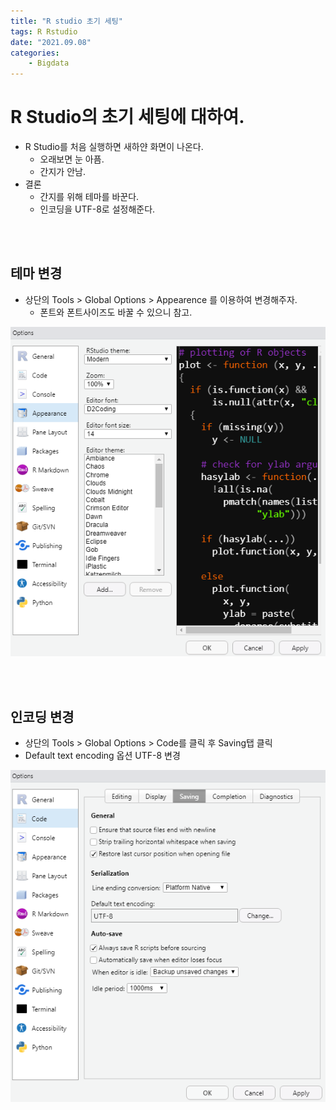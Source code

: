 ```yaml
---
title: "R studio 초기 세팅"
tags: R Rstudio
date: "2021.09.08"
categories: 
    - Bigdata
---
```


# R Studio의 초기 세팅에 대하여.
- R Studio를 처음 실행하면 새하얀 화면이 나온다.
    - 오래보면 눈 아픔.
    - 간지가 안남.
- 결론
    - 간지를 위해 테마를 바꾼다. 
    - 인코딩을 UTF-8로 설정해준다.

<br>
<br>

## 테마 변경
- 상단의 Tools > Global Options > Appearence 를 이용하여 변경해주자.
    - 폰트와 폰트사이즈도 바꿀 수 있으니 참고.

![r1](/assets/images/rset1.PNG)

<br>
<br>

## 인코딩 변경
- 상단의 Tools > Global Options > Code를 클릭 후 Saving탭 클릭
- Default text encoding 옵션 UTF-8 변경

![r1](/assets/images/rset2.PNG)


